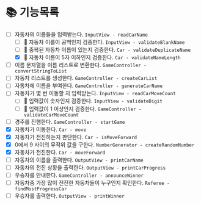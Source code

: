 # 📚 기능목록
- [ ] 자동차의 이름들을 입력받는다. ``InputView - readCarName``
  - [ ] 🚫 자동차 이름이 공백인지 검증한다. ``InputView - validateBlankName``
  - [ ] 🚫 중복된 자동차 이름이 있는지 검증한다. ``Car - validateDuplicateName``
  - [x] 🚫 자동차 이름이 5자 이하인지 검증한다. ``Car - validateNameLength``
- [ ] 이름 문자열을 이름 리스트로 변환한다. ``GameController - convertStringToList``
- [ ] 자동차 리스트를 생성한다. ``GameController - createCarList``
- [ ] 자동차에 이름을 부여한다. ``GameController - generateCarName``
- [ ] 자동차가 몇 번 이동할 지 입력받는다.  ``InputView - readCarMoveCount``
  - [ ] 🚫 입력값이 숫자인지 검증한다. ``InputView - validateDigit``
  - [ ] 🚫 입력값이 1 이상인지 검증한다. ``GameController - validateCarMoveCount``
- [ ] 경주를 진행한다. ``GameController - startGame``
- [x] 자동차가 이동한다. ``Car - move``
- [x] 자동차가 전진하는지 판단한다. ``Car - isMoveForward``
- [x] 0에서 9 사이의 무작위 값을 구한다. ``NumberGenerator - createRandomNumber`` 
- [x] 자동차가 전진한다. ``Car - moveForward``
- [ ] 자동차의 이름을 출력한다. ``OutputView - printCarName``
- [ ] 자동차의 전진 상황을 출력한다. ``OutputView - printCarProgress``
- [ ] 우승자를 안내한다. ``GameController - announceWinner``
- [ ] 자동차중 가장 많이 전진한 자동차들이 누구인지 확인한다. ``Referee - findMostProgressCar``
- [ ] 우승자를 출력한다. ``OutputView - printWinner``
